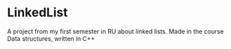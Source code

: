 # LinkedList
A project from my first semester in RU about linked lists. Made in the course Data structures, written in C++
